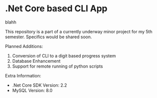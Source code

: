 # .Net Core based CLI App
blahh

This repository is a part of a currently underway minor project for my 5th semester. Specifics would be shared soon.

Planned Additions: 
  1. Conversion of CLI to a digit based progress system
  2. Database Enhancement
  3. Support for remote running of python scripts

Extra Information: 
  
  * .Net Core SDK Version: 2.2
  * MySQL Version: 8.0
